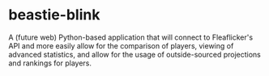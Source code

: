 # beastie-blink
A (future web) Python-based application that will connect to Fleaflicker's API and more easily allow for the comparison of players, viewing of advanced statistics, and allow for the usage of outside-sourced projections and rankings for players.
